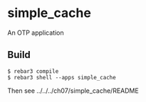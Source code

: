 simple_cache
=====

An OTP application

Build
-----

    $ rebar3 compile
    $ rebar3 shell --apps simple_cache

Then see ../../../ch07/simple_cache/README
